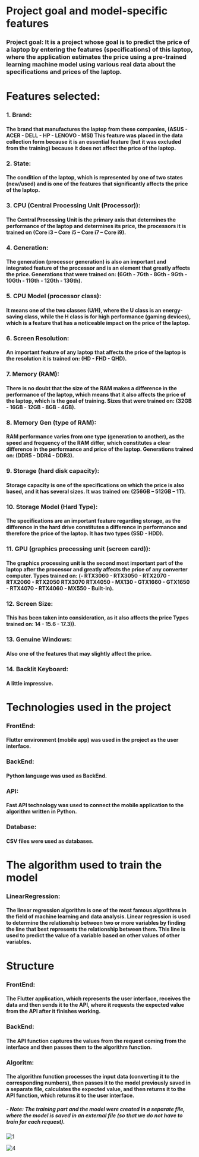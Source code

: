 <h1>Project goal and model-specific features</h1>

<h3> Project goal: It is a project whose goal is to predict the price of a laptop by entering the features (specifications) of this laptop, where the application estimates the price using a pre-trained learning machine model using various real data about the specifications and prices of the laptop. </h3>

<h1> Features selected: </h1>

<h3>1. Brand:</h3>
<h4>The brand that manufactures the laptop from these companies,
(ASUS - ACER - DELL - HP - LENOVO - MSI) This feature was placed in the data collection form because it is an essential feature (but it was excluded from the training) because it does not affect the price of the laptop. </h4>

<h3>2. State:</h3>
<h4>The condition of the laptop, which is represented by one of two states (new/used) and is one of the features that significantly affects the price of the laptop. </h3>

<h3>3. CPU (Central Processing Unit (Processor)):</h3>
<h4>The Central Processing Unit is the primary axis that determines the performance of the laptop and determines its price, the processors it is trained on (Core i3 – Core i5 – Core i7 – Core i9). </h4>

<h3>4. Generation:</h3>
<h4>The generation (processor generation) is also an important and integrated feature of the processor and is an element that greatly affects the price. Generations that were trained on:
(6Gth - 7Gth - 8Gth - 9Gth - 10Gth - 11Gth - 12Gth - 13Gth). </h4>

<h3>5. CPU Model (processor class):</h3>
<h4>It means one of the two classes (U/H), where the U class is an energy-saving class, while the H class is for high performance (gaming devices), which is a feature that has a noticeable impact on the price of the laptop. </h4>

<h3>6. Screen Resolution:</h3>
<h4>An important feature of any laptop that affects the price of the laptop is the resolution it is trained on: (HD - FHD - QHD). </h4>

<h3>7. Memory (RAM):</h3>
<h4>There is no doubt that the size of the RAM makes a difference in the performance of the laptop, which means that it also affects the price of the laptop, which is the goal of training. Sizes that were trained on: (32GB - 16GB - 12GB - 8GB - 4GB). </h4>

<h3>8. Memory Gen (type of RAM):</h3>
<h4>RAM performance varies from one type (generation to another), as the speed and frequency of the RAM differ, which constitutes a clear difference in the performance and price of the laptop.
Generations trained on: (DDR5 - DDR4 - DDR3). </h4>

<h3>9. Storage (hard disk capacity):</h3>
<h4>Storage capacity is one of the specifications on which the price is also based, and it has several sizes. It was trained on: (256GB – 512GB – 1T). </h4>

<h3>10. Storage Model (Hard Type):</h3>
<h4>The specifications are an important feature regarding storage, as the difference in the hard drive constitutes a difference in performance and therefore the price of the laptop. It has two types (SSD - HDD). </h4>

<h3>11. GPU (graphics processing unit (screen card)):</h3>
<h4>The graphics processing unit is the second most important part of the laptop after the processor and greatly affects the price of any converter computer.
Types trained on:
(- RTX3060 - RTX3050 - RTX2070 - RTX2060 - RTX2050 RTX3070 RTX4050 - MX130 - GTX1660 - GTX1650 - RTX4070 - RTX4060 - MX550 - Built-in). </h4>

<h3>12. Screen Size:</h3>
<h4>This has been taken into consideration, as it also affects the price
Types trained on: 14 - 15.6 - 17.3)). </h4>

<h3>13. Genuine Windows:</h3>
<h4>Also one of the features that may slightly affect the price. </h4>

<h3>14. Backlit Keyboard:</h3>
<h4>A little impressive. </h4>



<h1> Technologies used in the project </h1>
<h3> FrontEnd:</h3> 
    <h4>Flutter environment (mobile app) was used in the project as the user interface. </h3>
<h3> BackEnd:</h3> 
    <h4>Python language was used as BackEnd. </h3>
<h3> API:</h3>
    <h4>Fast API technology was used to connect the mobile application to the algorithm written in Python. </h4>
<h3> Database:</h3>
    <h4>CSV files were used as databases. </h4>

<h1>The algorithm used to train the model</h1>
<h3>LinearRegression:</h3>
    <h4>The linear regression algorithm is one of the most famous algorithms in the field of machine learning and data analysis. Linear regression is used to determine the relationship between two or more variables by finding the line that best represents the relationship between them. This line is used to predict the value of a variable based on other values of other variables.</h4>

<h1> Structure </h1>

<h3> FrontEnd:</h3> 
    <h4>The Flutter application, which represents the user interface, receives the data and then sends it to the API, where it requests the expected value from the API after it finishes working. </h4>
<h3> BackEnd:</h3>
    <h4>The API function captures the values from the request coming from the interface and then passes them to the algorithm function. </h4>
<h3> Algoritm:</h3>
    <h4> The algorithm function processes the input data (converting it to the corresponding numbers), then passes it to the model previously saved in a separate file, calculates the expected value, and then returns it to the API function, which returns it to the user interface. </h4>
    <h5> - Note: The training part and the model were created in a separate file, where the model is saved in an external file (so that we do not have to train for each request). </h5>


![1](https://github.com/abdul-rahmn/test_Course_Git/assets/111734901/3d957a1f-d2b7-4a02-bfb7-0216e073ebee)

![4](https://github.com/abdul-rahmn/test_Course_Git/assets/111734901/17978fb7-6369-4a90-9a38-de424c65b926)
